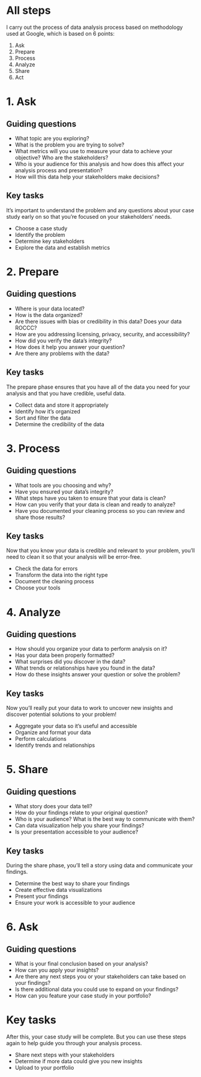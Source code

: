 # All steps
I carry out the process of data analysis process based on methodology used at Google, which is based on 6 points:
1. Ask
2. Prepare
3. Process
4. Analyze
5. Share
6. Act

# 1. Ask
## Guiding questions
* What topic are you exploring?
* What is the problem you are trying to solve?
* What metrics will you use to measure your data to achieve your objective? Who are the stakeholders?
* Who is your audience for this analysis and how does this affect your analysis process and presentation?
* How will this data help your stakeholders make decisions?

## Key tasks
It’s important to understand the problem and any questions about your case study early on so that you’re focused on your stakeholders’ needs.
* Choose a case study
* Identify the problem
* Determine key stakeholders
* Explore the data and establish metrics

# 2. Prepare
## Guiding questions
* Where is your data located?
* How is the data organized?
* Are there issues with bias or credibility in this data? Does your data ROCCC?
* How are you addressing licensing, privacy, security, and accessibility?
* How did you verify the data’s integrity?
* How does it help you answer your question?
* Are there any problems with the data?

## Key tasks
The prepare phase ensures that you have all of the data you need for your analysis and that you have credible, useful data.
* Collect data and store it appropriately
* Identify how it’s organized
* Sort and filter the data
* Determine the credibility of the data

# 3. Process
## Guiding questions
* What tools are you choosing and why?
* Have you ensured your data’s integrity?
* What steps have you taken to ensure that your data is clean?
* How can you verify that your data is clean and ready to analyze?
* Have you documented your cleaning process so you can review and share those results?

## Key tasks
Now that you know your data is credible and relevant to your problem, you’ll need to clean it so that your analysis will be error-free.
* Check the data for errors
* Transform the data into the right type
* Document the cleaning process
* Choose your tools

# 4. Analyze
## Guiding questions
* How should you organize your data to perform analysis on it?
* Has your data been properly formatted?
* What surprises did you discover in the data?
* What trends or relationships have you found in the data?
* How do these insights answer your question or solve the problem?
## Key tasks
Now you’ll really put your data to work to uncover new insights and discover potential solutions to your problem!
* Aggregate your data so it’s useful and accessible
* Organize and format your data
* Perform calculations
* Identify trends and relationships

# 5. Share
## Guiding questions
* What story does your data tell?
* How do your findings relate to your original question?
* Who is your audience? What is the best way to communicate with them?
* Can data visualization help you share your findings?
* Is your presentation accessible to your audience?
## Key tasks
During the share phase, you’ll tell a story using data and communicate your findings.
* Determine the best way to share your findings
* Create effective data visualizations
* Present your findings
* Ensure your work is accessible to your audience

# 6. Ask
## Guiding questions
* What is your final conclusion based on your analysis?
* How can you apply your insights?
* Are there any next steps you or your stakeholders can take based on your findings?
* Is there additional data you could use to expand on your findings?
* How can you feature your case study in your portfolio?

# Key tasks
After this, your case study will be complete. But you can use these steps again to help guide you through your analysis process.
* Share next steps with your stakeholders
* Determine if more data could give you new insights
* Upload to your portfolio